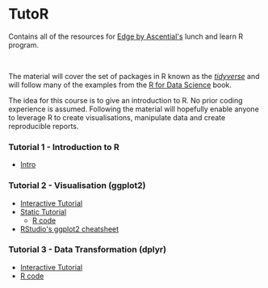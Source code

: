 # TutoR

Contains all of the resources for [Edge by Ascential's](https://www.ascentialedge.com/) lunch and learn R program.

<br>

The material will cover the set of packages in R known as the [*tidyverse*](https://www.tidyverse.org/) and will follow many of the examples from the [R for Data Science](http://r4ds.had.co.nz/index.html) book.

The idea for this course is to give an introduction to R. No prior coding experience is assumed. Following the material will hopefully enable anyone to leverage R to create visualisations, manipulate data and create reproducible reports.

### Tutorial 1 - Introduction to R

- [Intro](/Tutorial_01_intro/Tutorial_01.md)


### Tutorial 2 - Visualisation (ggplot2)

- <a href="https://aboland.shinyapps.io/Tutorial_02_interactive/" rel="noopener noreferrer" target="_blank">Interactive Tutorial</a>
- [Static Tutorial](Tutorial_02_Visualisation/Tutorial_02.md)
    - <a href="https://raw.githubusercontent.com/aboland/TutoR/master/Tutorial_02_Visualisation/Tutorial_02.Rmd" download>R code</a>  
- <a href="https://www.rstudio.com/wp-content/uploads/2015/03/ggplot2-cheatsheet.pdf" rel="noopener noreferrer" target="_blank">RStudio's ggplot2 cheatsheet</a>


### Tutorial 3 - Data Transformation (dplyr)

- <a href="https://aboland.shinyapps.io/Tutorial_03_interactive/" rel="noopener noreferrer" target="_blank">Interactive Tutorial</a>
- <a href="https://raw.githubusercontent.com/aboland/TutoR/master/Tutorial_02_Visualisation/Tutorial_03.Rmd" download>R code</a>
